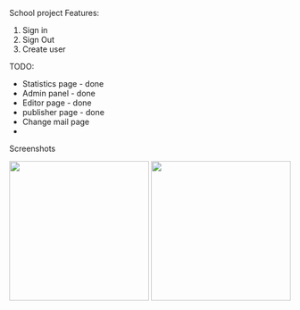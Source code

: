 School project 
Features: 
<ol>
  <li>Sign in</li>
  <li>Sign Out</li>
  <li>Create user</li>
</ol>




TODO:
- Statistics page - done
- Admin panel - done
- Editor page - done
- publisher page - done
- Change mail page
- 
Screenshots


<img src="https://user-images.githubusercontent.com/44341663/158367103-77b47af0-ba11-4ba1-9675-666f796a0874.png" width=250>
<img src="https://user-images.githubusercontent.com/44341663/158367163-21ccd482-e431-40cc-bc04-bc0b4389928e.png" width=250>


